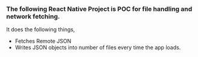 ### The following React Native Project is POC for file handling and network fetching.

It does the following things, 
* Fetches Remote JSON
* Writes JSON objects into number of files every time the app loads.
